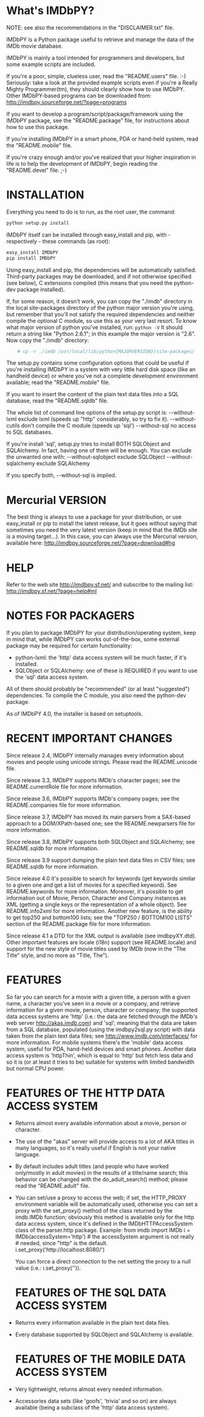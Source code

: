   What's IMDbPY?
  ==============

NOTE: see also the recommendations in the "DISCLAIMER.txt" file.


IMDbPY is a Python package useful to retrieve and manage the data of
the IMDb movie database.

IMDbPY is mainly a tool intended for programmers and developers, but
some example scripts are included.

If you're a poor, simple, clueless user, read the "README.users" file. :-)
Seriously: take a look at the provided example scripts even if you're
a Really Mighty Programmer(tm), they should clearly show how to use IMDbPY.
Other IMDbPY-based programs can be downloaded from:
  http://imdbpy.sourceforge.net/?page=programs

If you want to develop a program/script/package/framework using the
IMDbPY package, see the "README.package" file, for instructions about
how to use this package.

If you're installing IMDbPY in a smart phone, PDA or hand-held system,
read the "README.mobile" file.

If you're crazy enough and/or you've realized that your higher
inspiration in life is to help the development of IMDbPY, begin reading
the "README.devel" file. ;-)


  INSTALLATION
  ============

Everything you need to do is to run, as the root user, the command:
```bash
python setup.py install
```

IMDbPY itself can be installed through easy_install and pip,
with - respectively - these commands (as root):
```bash
easy_install IMDbPY
pip install IMDbPY
```

Using easy_install and pip, the dependencies will be automatically
satisfied.  Third-party packages may be downloaded, and if not
otherwise specified (see below), C extensions compiled (this means
that you need the python-dev package installed).

If, for some reason, it doesn't work, you can copy the "./imdb"
directory in the local site-packages directory of the python
major version you're using, but remember that you'll not satisfy
the required dependencies and neither compile the optional C module,
so use this as your very last resort.
To know what major version of python you've installed, run:
    `python -V`
It should return a string like "Python 2.6.1"; in this example
the major version is "2.6".
Now copy the "./imdb" directory:
```bash
    # cp -r ./imdb /usr/local/lib/python{MAJORVERSION}/site-packages/
```

The setup.py contains some configuration options that could
be useful if you're installing IMDbPY in a system with very
little hard disk space (like an handheld device) or where
you've not a complete development environment available;
read the "README.mobile" file.

If you want to insert the content of the plain text data files
into a SQL database, read the "README.sqldb" file.

The whole list of command line options of the setup.py script is:
  --without-lxml	exclude lxml (speeds up "http" considerably,
					so try to fix it).
  --without-cutils	don't compile the C module (speeds up 'sql')
  --without-sql		no access to SQL databases.

If you're install 'sql', setup.py tries to install BOTH SQLObject
and SQLAlchemy.  In fact, having one of them will be enough.
You can exclude the unwanted one with:
  --without-sqlobject	exclude SQLObject
  --without-sqlalchemy	exclude SQLAlchemy

If you specify both, --without-sql is implied.

  Mercurial VERSION
  =================

The best thing is always to use a package for your distribution,
or use easy_install or pip to install the latest release, but it
goes without saying that sometimes you need the very latest version
(keep in mind that the IMDb site is a moving target...).
In this case, you can always use the Mercurial version, available here:
  http://imdbpy.sourceforge.net/?page=download#hg


  HELP
  ====

Refer to the web site http://imdbpy.sf.net/ and subscribe to the
mailing list:  http://imdbpy.sf.net/?page=help#ml


  NOTES FOR PACKAGERS
  ===================

If you plan to package IMDbPY for your distribution/operating system,
keep in mind that, while IMDbPY can works out-of-the-box, some external
package may be required for certain functionality:
  - python-lxml: the 'http' data access system will be much faster, if
    it's installed.
  - SQLObject or SQLAlchemy: one of these is REQUIRED if you want to use
    the 'sql' data access system.

All of them should probably be "recommended" (or at least "suggested")
dependencies.
To compile the C module, you also need the python-dev package.

As of IMDbPY 4.0, the installer is based on setuptools.


  RECENT IMPORTANT CHANGES
  ========================

Since release 2.4, IMDbPY internally manages every information about
movies and people using unicode strings.  Please read the README.unicode file.

Since release 3.3, IMDbPY supports IMDb's character pages; see the
README.currentRole file for more information.

Since release 3.6, IMDbPY supports IMDb's company pages; see the
README.companies file for more information.

Since release 3.7, IMDbPY has moved its main parsers from a SAX-based
approach to a DOM/XPath-based one; see the README.newparsers file
for more information.

Since release 3.8, IMDbPY supports both SQLObject and SQLAlchemy; see
README.sqldb for more information.

Since release 3.9 support dumping the plain text data files in CSV files;
see README.sqldb for more information.

Since release 4.0 it's possible to search for keywords (get keywords
similar to a given one and get a list of movies for a specified keyword).
See README.keywords for more information.
Moreover, it's possible to get information out of Movie, Person, Character
and Company instances as XML (getting a single keys or the representation
of a whole object).
See README.info2xml for more information.
Another new feature, is the ability to get top250 and bottom100 lists;
see the "TOP250 / BOTTOM100 LISTS" section of the README.package file
for more information.

Since release 4.1 a DTD for the XML output is available (see
imdbpyXY.dtd).  Other important features are locale (i18n) support (see
README.locale) and support for the new style of movie titles used by IMDb
(now in the "The Title" style, and no more as "Title, The").


  FEATURES
  ========

So far you can search for a movie with a given title, a person
with a given name, a character you've seen in a movie or a company, and retrieve
information for a given movie, person, character or company; the supported data
access systems are 'http' (i.e.: the data are fetched through the IMDb's
web server http://akas.imdb.com) and 'sql', meaning that the data are
taken from a SQL database, populated (using the imdbpy2sql.py script) with
data taken from the plain text data files; see
http://www.imdb.com/interfaces/ for more information.
For mobile systems there's the 'mobile' data access system, useful
for PDA, hand-held devices and smart phones.
Another data access system is 'httpThin', which is equal to 'http'
but fetch less data and so it is (or at least it tries to be)
suitable for systems with limited bandwidth but normal CPU power.


  FEATURES OF THE HTTP DATA ACCESS SYSTEM
  =======================================

* Returns almost every available information about a movie, person or
  character.
* The use of the "akas" server will provide access to a lot of
  AKA titles in many languages, so it's really useful if English is
  not your native language.
* By default includes adult titles (and people who have worked
  only/mostly in adult movies) in the results of a title/name search; this
  behavior can be changed with the do_adult_search() method; please
  read the "README.adult" file.
* You can set/use a proxy to access the web; if set, the HTTP_PROXY
  environment variable will be automatically used, otherwise you can set a
  proxy with the set_proxy() method of the class returned by the
  imdb.IMDb function; obviously this method is available only for the http
  data access system, since it's defined in the IMDbHTTPAccessSystem class
  of the parser.http package.
  Example:
      from imdb import IMDb
      i = IMDb(accessSystem='http') # the accessSystem argument is not really
                            # needed, since "http" is the default.
      i.set_proxy('http://localhost:8080/')

  You can force a direct connection to the net setting the proxy
  to a null value (i.e.: i.set_proxy('')).


  FEATURES OF THE SQL DATA ACCESS SYSTEM
  ======================================

* Returns every information available in the plain text data files.
* Every database supported by SQLObject and SQLAlchemy is available.


  FEATURES OF THE MOBILE DATA ACCESS SYSTEM
  =========================================

* Very lightweight, returns almost every needed information.
* Accessories data sets (like 'goofs', 'trivia' and so on) are always
  available (being a subclass of the 'http' data access system).


